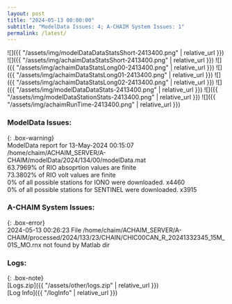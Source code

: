 ```yaml
---
layout: post
title: "2024-05-13 00:00:00"
subtitle: "ModelData Issues: 4; A-CHAIM System Issues: 1"
permalink: /latest/
---
```


![]({{ "/assets/img/modelDataDataStatsShort-2413400.png" | relative_url }})
![]({{ "/assets/img/achaimDataStatsShort-2413400.png" | relative_url }})
![]({{ "/assets/img/achaimDataStatsLong00-2413400.png" | relative_url }})
![]({{ "/assets/img/achaimDataStatsLong01-2413400.png" | relative_url }})
![]({{ "/assets/img/achaimDataStatsLong02-2413400.png" | relative_url }})
![]({{ "/assets/img/modelDataDataStats-2413400.png" | relative_url }})
![]({{ "/assets/img/modelDataStationStats-2413400.png" | relative_url }})
![]({{ "/assets/img/achaimRunTime-2413400.png" | relative_url }})


### ModelData Issues:  
  
{: .box-warning}  
 ModelData report for 13-May-2024 00:15:07   
 /home/chaim/ACHAIM_SERVER/A-CHAIM/modelData/2024/134/00/modelData.mat   
 63.7969% of RIO absoprtion values are finite   
 73.3802% of RIO volt values are finite   
 0% of all possible stations for IONO were downloaded. x4460   
 0% of all possible stations for SENTINEL were downloaded. x3915   
  
### A-CHAIM System Issues:  
  
{: .box-error}  
2024-05-13 00:26:23 File /home/chaim/ACHAIM_SERVER/A-CHAIM/processed/2024/133/23/CHAIN/CHIC00CAN_R_20241332345_15M_01S_MO.rnx not found by Matlab dir  

### Logs:  
  
{: .box-note}  
[Logs.zip]({{ "/assets/other/logs.zip" | relative_url }})  
[Log Info]({{ "/logInfo" | relative_url }})  
